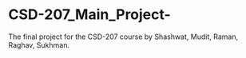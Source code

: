 # CSD-207_Main_Project-
The final project for the CSD-207 course by Shashwat, Mudit, Raman, Raghav, Sukhman.
